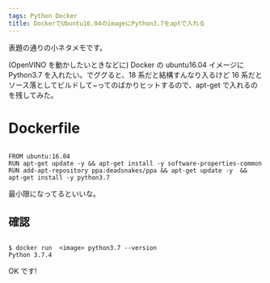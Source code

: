 ```yaml
---
tags: Python Docker
title: DockerでUbuntu16.04のimageにPython3.7をaptで入れる
---
```


表題の通りの小ネタメモです。

(OpenVINO を動かしたいときなどに) Docker の ubuntu16.04 イメージに Python3.7 を入れたい。でググると、18 系だと結構すんなり入るけど 16 系だとソース落としてビルドして~ってのばかりヒットするので、apt-get で入れるのを残してみた。

# Dockerfile

```

FROM ubuntu:16.04
RUN apt-get update -y && apt-get install -y software-properties-common
RUN add-apt-repository ppa:deadsnakes/ppa && apt-get update -y  && apt-get install -y python3.7

```

最小限になってるといいな。

## 確認

```

$ docker run  <image> python3.7 --version
Python 3.7.4

```

OK です!
